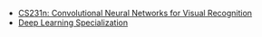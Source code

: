 
- [CS231n: Convolutional Neural Networks for Visual Recognition](https://cs231n.github.io/)
- [Deep Learning Specialization](https://www.coursera.org/specializations/deep-learning)
